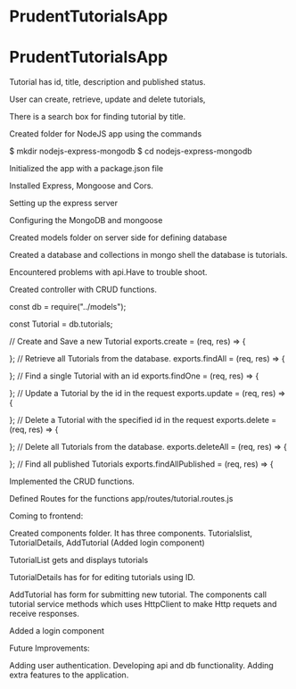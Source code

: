 # PrudentTutorialsApp
# PrudentTutorialsApp

Tutorial has id, title, description and published status. 

User can create, retrieve, update and delete tutorials,

There is a search box for finding tutorial by title.

Created folder for NodeJS app using the commands

$ mkdir nodejs-express-mongodb
$ cd nodejs-express-mongodb

Initialized the app with a package.json file

Installed Express, Mongoose and Cors.

Setting up the express server

Configuring the MongoDB and mongoose

Created models folder on server side for defining database

Created a database and collections in mongo shell the database is tutorials.

Encountered problems with api.Have to trouble shoot.

Created controller with CRUD functions.





const db = require("../models");

const Tutorial = db.tutorials;

// Create and Save a new Tutorial
exports.create = (req, res) => {
  
};
// Retrieve all Tutorials from the database.
exports.findAll = (req, res) => {
  
};
// Find a single Tutorial with an id
exports.findOne = (req, res) => {
  
};
// Update a Tutorial by the id in the request
exports.update = (req, res) => {
  
};
// Delete a Tutorial with the specified id in the request
exports.delete = (req, res) => {
  
};
// Delete all Tutorials from the database.
exports.deleteAll = (req, res) => {
  
};
// Find all published Tutorials
exports.findAllPublished = (req, res) => {





Implemented the CRUD functions. 

Defined Routes for the functions app/routes/tutorial.routes.js

Coming to frontend:

Created components folder. It has three components. Tutorialslist, TutorialDetails, AddTutorial (Added login component)

TutorialList gets and displays tutorials

TutorialDetails has for for editing tutorials using ID.

AddTutorial has form for submitting new tutorial.
The components call tutorial service methods which uses HttpClient to make Http requets and receive responses.

Added a login component

Future Improvements:

Adding user authentication. Developing api and db functionality.
Adding extra features to the application.
